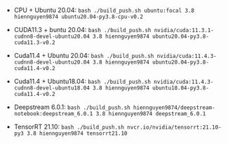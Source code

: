 - CPU + Ubuntu 20.04: `bash ./build_push.sh ubuntu:focal 3.8 hiennguyen9874 ubuntu20.04-py3.8-cpu-v0.2`

- CUDA11.3 + buntu 20.04: `bash ./build_push.sh nvidia/cuda:11.3.1-cudnn8-devel-ubuntu20.04 3.8 hiennguyen9874 ubuntu20.04-py3.8-cuda11.3-v0.2`

- Cuda11.4 + Ubuntu 20.04: `bash ./build_push.sh nvidia/cuda:11.4.3-cudnn8-devel-ubuntu20.04 3.8 hiennguyen9874 ubuntu20.04-py3.8-cuda11.4-v0.2`

- Cuda11.4 + Ubuntu18.04: `bash ./build_push.sh nvidia/cuda:11.4.3-cudnn8-devel-ubuntu18.04 3.8 hiennguyen9874 ubuntu18.04-py3.8-cuda11.4-v0.2`

- Deepstream 6.0.1: `bash ./build_push.sh hiennguyen9874/deepstream-notebook:deepstream_6.0.1 3.8 hiennguyen9874 deepstream_6.0.1`

- TensorRT 21.10: `bash ./build_push.sh nvcr.io/nvidia/tensorrt:21.10-py3 3.8 hiennguyen9874 tensorrt21.10`
